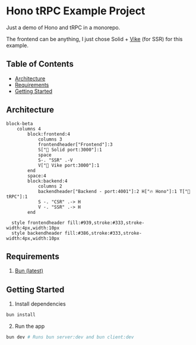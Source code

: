 <h1>
Hono tRPC Example Project
</h1>

Just a demo of Hono and tRPC in a monorepo.

The frontend can be anything, I just chose Solid + [Vike][vike-url] (for SSR) for this example.

<h2>Table of Contents</h2>

- [Architecture](#architecture)
- [Requirements](#requirements)
- [Getting Started](#getting-started)

## Architecture

```mermaid
block-beta
    columns 4
        block:frontend:4
            columns 3
            frontendheader["Frontend"]:3
            S["🔵 Solid port:3000"]:1
            space
            S-. "SSR" .-V
            V["🔨 Vike port:3000"]:1
        end
        space:4
        block:backend:4
            columns 2
            backendheader["Backend - port:4001"]:2 H["🔥 Hono"]:1 T["🔷 tRPC"]:1
            S -. "CSR" .-> H
            V -. "SSR" .-> H
        end

  style frontendheader fill:#939,stroke:#333,stroke-width:4px,width:10px
  style backendheader fill:#386,stroke:#333,stroke-width:4px,width:10px
```

## Requirements

1. [Bun (latest)][bun-install-url]

## Getting Started

1. Install dependencies

```sh
bun install
```

2. Run the app

```sh
bun dev # Runs bun server:dev and bun client:dev
```

<!-- URLS -->

[vike-url]: https://github.com/vikejs/vike-solid "Vike Solid"
[bun-install-url]: https://bun.sh/docs/installation

<!-- # hono-trpc

To install dependencies:

```bash
bun install
```

To run:

```bash
bun run index.ts
```

This project was created using `bun init` in bun v1.1.3. [Bun](https://bun.sh) is a fast all-in-one JavaScript runtime. -->
